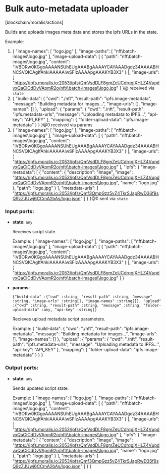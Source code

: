 # Bulk auto-metadata uploader

[blockchain/moralis/actions]

Builds and uploads images meta data and stores the ipfs URLs in the state.

Example:
1. {
  "image-names": [
    "logo.jpg"
  ],
  "image-paths": [
    "nft\\batch-images\\logo.jpg"
  ],
  "image-upload-data": [
    {
      "path": "nft\\batch-images\\logo.jpg",
      "content": "iVBORw0KGgoAAAANSUhEUgAAABgAAAAYCAYAAADgdz34AAAABHNCSVQICAgIfAhkiAAAAAlwSFlzAAAApgAAAKYB3X3"
    }
  ],
  "image-urls": [
	"https://ipfs.moralis.io:2053/ipfs/QmVsdDLF8gmZeUCdrqgjXHLZ4VupdvxQaCiCdDvVApmR2o/nft\\batch-images\\logo.jpg"
  ]
}@ received via `state`
2. {
  "build-data": {
    "cwd": "./nft",
    "result-path": "ipfs.image-metadata",
    "message": "Building metadata for images...",
    "image-urls": [],
    "image-names": []
  },
  "upload": {
    "params": {
      "cwd": "./nft",
      "result-path": "ipfs.metadata-urls",
      "message": "Uploading metadata to IPFS...",
      "api-key": "API_KEY"
    },
    "mapping": {
      "folder-upload-data": "ipfs.image-metadata"
    }
  }
}@0 received via params
3. {
  "image-names": [
    "logo.jpg"
  ],
  "image-paths": [
    "nft\\batch-images\\logo.jpg"
  ],
  "image-upload-data": [
    {
      "path": "nft\\batch-images\\logo.jpg",
      "content": "iVBORw0KGgoAAAANSUhEUgAAABgAAAAYCAYAAADgdz34AAAABHNCSVQICAgIfAhkiAAAAAlwSFlzAAAApgAAAKYB3X3"
    }
  ],
  "image-urls": [
	"https://ipfs.moralis.io:2053/ipfs/QmVsdDLF8gmZeUCdrqgjXHLZ4VupdvxQaCiCdDvVApmR2o/nft\\batch-images\\logo.jpg"
  ],
  "ipfs": {
      "image-metadata": [
		  {
			"content": {
			  "description": "Image",
			  "image": "https://ipfs.moralis.io:2053/ipfs/QmVsdDLF8gmZeUCdrqgjXHLZ4VupdvxQaCiCdDvVApmR2o/nft\\batch-images\\logo.jpg",
			  "name": "logo.jpg"
			},
			"path": "logo.jpg"
		  }
	  ],
	  "metadata-urls": [
		"https://ipfs.moralis.io:2053/ipfs/Qmf3QmpGzz5vZ4TkrSJapRwD36f9sQ9zZJUwj6CCmA2bAs/logo.json"
	  ]	
  }
}@0 sent via `state`

### Input ports:

* __state__: `any`

    Receives script state.
    
    Example:
    {
      "image-names": [
        "logo.jpg"
      ],
      "image-paths": [
        "nft\\batch-images\\logo.jpg"
      ],
      "image-upload-data": [
        {
          "path": "nft\\batch-images\\logo.jpg",
          "content": "iVBORw0KGgoAAAANSUhEUgAAABgAAAAYCAYAAADgdz34AAAABHNCSVQICAgIfAhkiAAAAAlwSFlzAAAApgAAAKYB3X3"
        }
      ],
      "image-urls": [
    	"https://ipfs.moralis.io:2053/ipfs/QmVsdDLF8gmZeUCdrqgjXHLZ4VupdvxQaCiCdDvVApmR2o/nft\\batch-images\\logo.jpg"
      ]
    }


* __params__: 
    ```
    {"build-data" :{"cwd" :string, "result-path" :string, "message" :string, "image-urls" :string[], "image-names" :string[]}, "upload" :{"cwd" :string, "result-path" :string, "message" :string, "folder-upload-data" :any, "api-key" :string}}
    ```

    Recieves upload metadata script parameters.
    
    Example:
    {
      "build-data": {
        "cwd": "./nft",
        "result-path": "ipfs.image-metadata",
        "message": "Building metadata for images...",
        "image-urls": [],
        "image-names": []
      },
      "upload": {
        "params": {
          "cwd": "./nft",
          "result-path": "ipfs.metadata-urls",
          "message": "Uploading metadata to IPFS...",
          "api-key": "API_KEY"
        },
        "mapping": {
          "folder-upload-data": "ipfs.image-metadata"
        }
      }
    }

### Output ports:

* __state__: `any`

    Sends updated script state.
    
    Example:
    {
      "image-names": [
        "logo.jpg"
      ],
      "image-paths": [
        "nft\\batch-images\\logo.jpg"
      ],
      "image-upload-data": [
        {
          "path": "nft\\batch-images\\logo.jpg",
          "content": "iVBORw0KGgoAAAANSUhEUgAAABgAAAAYCAYAAADgdz34AAAABHNCSVQICAgIfAhkiAAAAAlwSFlzAAAApgAAAKYB3X3"
        }
      ],
      "image-urls": [
    	"https://ipfs.moralis.io:2053/ipfs/QmVsdDLF8gmZeUCdrqgjXHLZ4VupdvxQaCiCdDvVApmR2o/nft\\batch-images\\logo.jpg"
      ],
      "ipfs": {
          "image-metadata": [
    		  {
    			"content": {
    			  "description": "Image",
    			  "image": "https://ipfs.moralis.io:2053/ipfs/QmVsdDLF8gmZeUCdrqgjXHLZ4VupdvxQaCiCdDvVApmR2o/nft\\batch-images\\logo.jpg",
    			  "name": "logo.jpg"
    			},
    			"path": "logo.jpg"
    		  }
    	  ],
    	  "metadata-urls": [
    		"https://ipfs.moralis.io:2053/ipfs/Qmf3QmpGzz5vZ4TkrSJapRwD36f9sQ9zZJUwj6CCmA2bAs/logo.json"
    	  ]	
      }
    }

